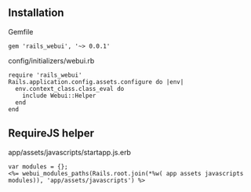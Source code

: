 ## Installation

Gemfile

    gem 'rails_webui', '~> 0.0.1'

config/initializers/webui.rb

    require 'rails_webui'
    Rails.application.config.assets.configure do |env|
      env.context_class.class_eval do
        include Webui::Helper
      end
    end

## RequireJS helper

app/assets/javascripts/startapp.js.erb

    var modules = {};
    <%= webui_modules_paths(Rails.root.join(*%w( app assets javascripts modules)), 'app/assets/javascripts') %>
